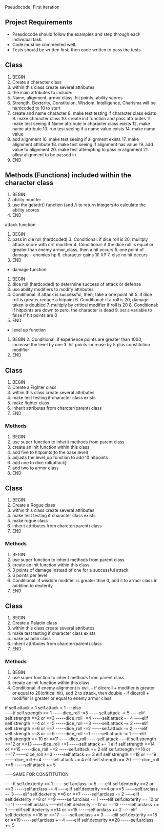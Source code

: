 Pseudocode: First Iteration

## Project Requirements

- Pseudocode should follow the examples and step through each individual task.
- Code must be commented well.
- Tests should be written first, then code written to pass the tests.


## Class

1. BEGIN
2. Create a character class
3. within this class create several attributes
4. the main attributes to include:
5. Name, alignment, armor class, hit points, ability scores
6. Strength, Dexterity, Constituion, Wisdom, Intelligence, Charisma will be  hardcoded to 10 to start
7. create and name character
    8. make test testing if character class exists
    9. make character class
    10. create init function and pass attributes
    11. make test seeing if Name attribute in character class exists
    12. make name attribute 
    13. run test seeing if a name value exists
    14. make name value
15. add alignment 
    16. make test seeing if alignment exists
    17. make alignment attribute
    18. make test seeing if alignment has value
    19. add value to alignment
    20. make test attempting to pass in alignment
    21. allow alignment to be passed in
22. END

## Methods (Functions) included within the character class

1. BEGIN 
2. ability modifer
3. use the getattr() function (and // to return integers)to calculate the ability scores 
4. END

attack function: 

1. BEGIN
2. pass in die roll (hardcoded)
     3. Conditional: if dice roll is 20, mulitply attack score with crit modifier
     4. Conditional: if the dice roll is equal or greater than enemy armor_class, then a hit occurs
        5. one point of damage - enemies hp
        6. character gains 10 XP
    7. else no hit occurs
8. END

- damage function
 
1. BEGIN
2. dice roll (hardcoded) to determine success of attack or defense
3. use ability modifiers to modify attributes 
4. Conditional: if attack is successful, then, take a one point hit
    5. if dice roll is greater reduce a hitpoint
    6. Conditional: if a roll is 20, damage taken is doubled
        7. multiply by critical modifier if roll is 20
    8. Conditional: if hitpoints are down to zero, the character is dead
        9. set a variable to false if hit points are 0
10. END

- level up function
1. BEGIN
    2. Conditional: if experience points are greater than 1000, increase the level by one
    3. hit points increase by 5 plus constitution modifier
4. END


## Class

1. BEGIN
2. Create a Fighter class
3. within this class create several attributes
4. make test testing if character class exists
5. make fighter class
6. inherit attributes from charcter(parent) class
7. END

### Methods
1. BEGIN
2. use super function to inherit methods from parent class
3. create an init function within this class
4. add five to hitpoints(to the base level)
5. adjusts the level_up function to add 10 hitpoints
6. add one to dice roll(attack)
7. add two to armor class 
8. END

## Class 
1. BEGIN
2. Create a Rogue class
3. within this class create several attributes
4. make test testing if character class exists
5. make rogue class
6. inherit attributes from charcter(parent) class
7. END

### Methods
1. BEGIN
2. use super function to inherit methods from parent class
3. create an init function within this class
5. 3 points of damage instead of one for a successful attack
6. 6 points per level
7. Conditional: if wisdom modifier is greater than 0, add it to armor class in addition to dexterity
8. END

## Class 
1. BEGIN
2. Create a Paladin class
3. within this class create several attributes
4. make test testing if character class exists
5. make paladin class
6. inherit attributes from charcter(parent) class
7. END

### Methods
1. BEGIN
2. use super function to inherit methods from parent class
3. create an init function within this class
4. Conditional: if enemy alignment is evil,
        - if diceroll + modifier is greater or equal to 20(critical hit), add 2 to attack, then double
        - if diceroll + modifier is greater or equal to enemy armor class

     











    





















if self.attack < 1 
     self.attack = 1
---else      
----if self.strength == 1
-----dice_roll -=5
-----self.attack -= 5
----elif self.strength ==2 or ==3
-----dice_roll -=4
-----self.attack -= 4 
----elif self.strength ==4 or ==5
-----dice_roll -=3
-----self.attack -= 3 
----elif self.strength ==6 or ==7
-----dice_roll -=2
-----self.attack -= 2 
----elif self.strength ==8 or ==9
-----dice_roll -=1
-----self.attack -= 1
----elif self.strength == 10 or ==11
-----dice_roll
-----self.attack
----if self.strength ==12 or ==13
-----dice_roll +=1
-----self.attack += 1
    elif self.strength ==14 or ==15
-----dice_roll +=2
-----self.attack += 2
    elif self.strength ==16 or ==17
-----dice_roll +=3
-----self.attack += 3
    elif self.strength ==18 or ==19
-----dice_roll +=4
-----self.attack += 4
    elif self.strength == 20
-----dice_roll +=5
-----self.attack += 5

----SAME FOR CONSTITUTION

----if self.dexterity == 1
-----self.arclass -= 5
----elif self.dexterity ==2 or ==3
-----self.arclass -= 4 
----elif self.dexterity ==4 or ==5
-----self.arclass -= 3 
----elif self.dexterity ==6 or ==7
-----self.arclass -= 2 
----elif self.dexterity ==8 or ==9
-----self.arclass -= 1
----elif self.dexterity == 10 or ==11
-----self.arclass 
----elif self.dexterity ==12 or ==13
-----self.arclass += 1
----elif self.dexterity ==14 or ==15
-----self.arclass += 2
----elif self.dexterity ==16 or ==17
-----self.arclass += 3
----elif self.dexterity ==18 or ==19
-----self.arclass += 4
----elif self.dexterity ==20
-----self.arclass += 5


